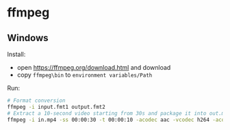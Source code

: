 # ffmpeg

## Windows

Install:

*   open <https://ffmpeg.org/download.html> and download
*   copy `ffmpeg\bin` to `environment variables/Path`

Run:

```bash
# Format conversion
ffmpeg -i input.fmt1 output.fmt2
# Extract a 10-second video starting from 30s and package it into out.mp4 with h264 video codec and aac audio codec
ffmpeg -i in.mp4 -ss 00:00:30 -t 00:00:10 -acodec aac -vcodec h264 -acodec aac out.mp4
```
